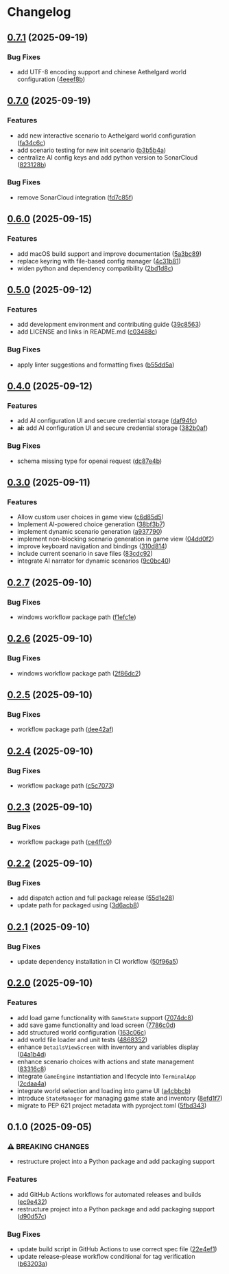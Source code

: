 # Changelog

## [0.7.1](https://github.com/luyiourwong/Terminara/compare/v0.7.0...v0.7.1) (2025-09-19)


### Bug Fixes

* add UTF-8 encoding support and chinese Aethelgard world configuration ([4eeef8b](https://github.com/luyiourwong/Terminara/commit/4eeef8bc3dad57af7a4acb97e4b6bf6835330593))

## [0.7.0](https://github.com/luyiourwong/Terminara/compare/v0.6.0...v0.7.0) (2025-09-19)


### Features

* add new interactive scenario to Aethelgard world configuration ([fa34c6c](https://github.com/luyiourwong/Terminara/commit/fa34c6c1c9fe2a9030a80d38b0ba1045996bab53))
* add scenario testing for new init scenario ([b3b5b4a](https://github.com/luyiourwong/Terminara/commit/b3b5b4ae776463df242dfa146d10cd1d98c15fde))
* centralize AI config keys and add python version to SonarCloud ([823128b](https://github.com/luyiourwong/Terminara/commit/823128b156f2c7a6dc3c07440e3716a02806abf3))


### Bug Fixes

* remove SonarCloud integration ([fd7c85f](https://github.com/luyiourwong/Terminara/commit/fd7c85f0779811f62ba21013604ad125784d2529))

## [0.6.0](https://github.com/luyiourwong/Terminara/compare/v0.5.0...v0.6.0) (2025-09-15)


### Features

* add macOS build support and improve documentation ([5a3bc89](https://github.com/luyiourwong/Terminara/commit/5a3bc893d56b6b813bd9fb76cc56fa50fabe357e))
* replace keyring with file-based config manager ([4c31b81](https://github.com/luyiourwong/Terminara/commit/4c31b8132936bf8e0a1462803d1ec8ce70bf6133))
* widen python and dependency compatibility ([2bd1d8c](https://github.com/luyiourwong/Terminara/commit/2bd1d8c4798f1e36e285c7a9decf4a10bb358235))

## [0.5.0](https://github.com/luyiourwong/Terminara/compare/v0.4.0...v0.5.0) (2025-09-12)


### Features

* add development environment and contributing guide ([39c8563](https://github.com/luyiourwong/Terminara/commit/39c85638441636f2f0b18bd75012ed324b10f828))
* add LICENSE and links in README.md ([c03488c](https://github.com/luyiourwong/Terminara/commit/c03488c2e927f3393fc5daa51e5f00840646e152))


### Bug Fixes

* apply linter suggestions and formatting fixes ([b55dd5a](https://github.com/luyiourwong/Terminara/commit/b55dd5a376e4c912901bab2bb156b6ae1efe1a0d))

## [0.4.0](https://github.com/luyiourwong/Terminara/compare/v0.3.0...v0.4.0) (2025-09-12)


### Features

* add AI configuration UI and secure credential storage ([daf94fc](https://github.com/luyiourwong/Terminara/commit/daf94fc38a99caaacfd3103e0052bec38e866ce3))
* **ai:** add AI configuration UI and secure credential storage ([382b0af](https://github.com/luyiourwong/Terminara/commit/382b0afb5ea657d8323d2561566e300d4da0ee5b))


### Bug Fixes

* schema missing type for openai request ([dc87e4b](https://github.com/luyiourwong/Terminara/commit/dc87e4b26f828e2b53fe4e84fb9823bfa832faa8))

## [0.3.0](https://github.com/luyiourwong/Terminara/compare/v0.2.7...v0.3.0) (2025-09-11)


### Features

* Allow custom user choices in game view ([c6d85d5](https://github.com/luyiourwong/Terminara/commit/c6d85d56561d47764d26ee97d63ecdf063969f23))
* Implement AI-powered choice generation ([38bf3b7](https://github.com/luyiourwong/Terminara/commit/38bf3b76ec294e39de270548b7ac94fcb3cb9448))
* implement dynamic scenario generation ([a937790](https://github.com/luyiourwong/Terminara/commit/a937790ac634727d77801a0e714c9fb6bce7c487))
* implement non-blocking scenario generation in game view ([04dd0f2](https://github.com/luyiourwong/Terminara/commit/04dd0f2c1e2f760fa0096ec27ea5374bebe67f99))
* improve keyboard navigation and bindings ([310d814](https://github.com/luyiourwong/Terminara/commit/310d814f4b8df39874534c9e356963c714307638))
* include current scenario in save files ([83cdc92](https://github.com/luyiourwong/Terminara/commit/83cdc92123c3cb33f029e9cb7f4673214f2298e1))
* integrate AI narrator for dynamic scenarios ([9c0bc40](https://github.com/luyiourwong/Terminara/commit/9c0bc40dce3e5d2be4d9c667913fc0bdf9424757))

## [0.2.7](https://github.com/luyiourwong/Terminara/compare/v0.2.6...v0.2.7) (2025-09-10)


### Bug Fixes

* windows workflow package path ([f1efc1e](https://github.com/luyiourwong/Terminara/commit/f1efc1e0a2a452e3dca0d96a3acd6903058074d7))

## [0.2.6](https://github.com/luyiourwong/Terminara/compare/v0.2.5...v0.2.6) (2025-09-10)


### Bug Fixes

* windows workflow package path ([2f86dc2](https://github.com/luyiourwong/Terminara/commit/2f86dc206f88d2cf57743765a3abb32f4dbc7db2))

## [0.2.5](https://github.com/luyiourwong/Terminara/compare/v0.2.4...v0.2.5) (2025-09-10)


### Bug Fixes

* workflow package path ([dee42af](https://github.com/luyiourwong/Terminara/commit/dee42af3a3b1e57f0d7f5aeff4f19e3e64714689))

## [0.2.4](https://github.com/luyiourwong/Terminara/compare/v0.2.3...v0.2.4) (2025-09-10)


### Bug Fixes

* workflow package path ([c5c7073](https://github.com/luyiourwong/Terminara/commit/c5c707373fafdb1650fd61ac73c65f9c15d8215f))

## [0.2.3](https://github.com/luyiourwong/Terminara/compare/v0.2.2...v0.2.3) (2025-09-10)


### Bug Fixes

* workflow package path ([ce4ffc0](https://github.com/luyiourwong/Terminara/commit/ce4ffc07f78475ffe2a14ea2c8a2a330e5db6de5))

## [0.2.2](https://github.com/luyiourwong/Terminara/compare/v0.2.1...v0.2.2) (2025-09-10)


### Bug Fixes

* add dispatch action and full package release ([55d1e28](https://github.com/luyiourwong/Terminara/commit/55d1e2872d80038afc40748463c843a899ec232c))
* update path for packaged using ([3d6acb8](https://github.com/luyiourwong/Terminara/commit/3d6acb8a3dfbb587da680f7b5931a2968f203a22))

## [0.2.1](https://github.com/luyiourwong/Terminara/compare/v0.2.0...v0.2.1) (2025-09-10)


### Bug Fixes

* update dependency installation in CI workflow ([50f96a5](https://github.com/luyiourwong/Terminara/commit/50f96a51c574041d4fd36f81d003c52c83df0f36))

## [0.2.0](https://github.com/luyiourwong/Terminara/compare/v0.1.0...v0.2.0) (2025-09-10)


### Features

* add load game functionality with `GameState` support ([7074dc8](https://github.com/luyiourwong/Terminara/commit/7074dc8e8ba8e3e05dbfa9a7a0718b5ed1637359))
* add save game functionality and load screen ([7786c0d](https://github.com/luyiourwong/Terminara/commit/7786c0da4a5ad2bebfdf9a2ba08358b7f0267b89))
* add structured world configuration ([163c06c](https://github.com/luyiourwong/Terminara/commit/163c06c96587380fa04de44e7bfd971173eb52fe))
* add world file loader and unit tests ([4868352](https://github.com/luyiourwong/Terminara/commit/48683523d0e3372b64c1def49940a14bc4186f2d))
* enhance `DetailsViewScreen` with inventory and variables display ([04a1b4d](https://github.com/luyiourwong/Terminara/commit/04a1b4d41835d28c75580a811b525483278805de))
* enhance scenario choices with actions and state management ([83316c8](https://github.com/luyiourwong/Terminara/commit/83316c86188947d3685979b29e5f7917dcf8eb60))
* integrate `GameEngine` instantiation and lifecycle into `TerminalApp` ([2cdaa4a](https://github.com/luyiourwong/Terminara/commit/2cdaa4abfca1307a557d503aca4eaa973641d170))
* integrate world selection and loading into game UI ([a4cbbcb](https://github.com/luyiourwong/Terminara/commit/a4cbbcb7395e59cf1dc9cb8f6ed699847b74e853))
* introduce `StateManager` for managing game state and inventory ([8efd1f7](https://github.com/luyiourwong/Terminara/commit/8efd1f72a99d8e444a27ae0d06a8f67638cb5930))
* migrate to PEP 621 project metadata with pyproject.toml ([5fbd343](https://github.com/luyiourwong/Terminara/commit/5fbd343e4c054db122b09dca7a1d545ac54902a6))

## 0.1.0 (2025-09-05)


### ⚠ BREAKING CHANGES

* restructure project into a Python package and add packaging support

### Features

* add GitHub Actions workflows for automated releases and builds ([ec9e432](https://github.com/luyiourwong/Terminara/commit/ec9e4321538c482f6451b33e402a7c7b7e3415dd))
* restructure project into a Python package and add packaging support ([d90d57c](https://github.com/luyiourwong/Terminara/commit/d90d57c331c6f6d9342f3451ed60be05e42ff059))


### Bug Fixes

* update build script in GitHub Actions to use correct spec file ([22e4ef1](https://github.com/luyiourwong/Terminara/commit/22e4ef12e953d24726b7116e656573c4020df06d))
* update release-please workflow conditional for tag verification ([b63203a](https://github.com/luyiourwong/Terminara/commit/b63203a085d35c3617e6b1c0e14f92e9542c5209))
